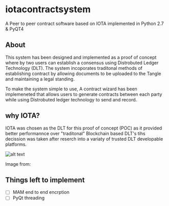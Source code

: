 # iotacontractsystem
 A Peer to peer contract software based on IOTA implemented in Python 2.7 & PyQT4 

## About 

This system has been designed and implemented as a proof of concept where by two users can establish a consensus using Distrobuted Ledger Technology (DLT). The system incoporates traditonal methods of establishing contract by allowing documents to be uploaded to the Tangle and maintaining a legal standing. 

To make the system simple to use, A contract wizard has been implemeneted that allows users to generate contracts between each party while using Distrobuted ledger technology to send and record. 

## why IOTA?
 
IOTA was chosen as the DLT for this proof of concept (POC) as it provided better performannce over "traditonal" Blockchain based DLT's tihs decission was taken after reserch into a variaty of trusted DLT developable platforms. 

![alt text](https://raw.githubusercontent.com/Hribek25/IOTA101/master/Graphics/Blockchain_And_Tangle_iota_org.png)

Image from: 

## Things left to implement 

- [ ] MAM end to end encrption 
- [ ] PyQt threading 
